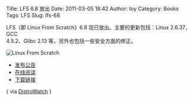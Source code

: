 Title: LFS 6.8 放出
Date: 2011-03-05 18:42
Author: toy
Category: Books
Tags: LFS
Slug: lfs-68

LFS（即 Linux From Scratch》6.8 现已放出。主要的更新包括：Linux
2.6.37、GCC  
4.5.2、Glibc 2.13 等，另外也包括一些安全方面的修正。

![Linux From Scratch](http://i.linuxtoy.org/i/logo/linuxfromscratch.png)

+ [发布公告](http://www.linuxfromscratch.org/news.html)  
+ [在线阅读](http://www.linuxfromscratch.org/lfs/view/6.8/)  
+ [下载链接](http://www.linuxfromscratch.org/lfs/downloads/6.8/)

{ via [DistroWatch](http://distrowatch.com/?newsid=06553) }
